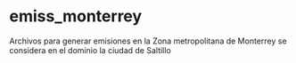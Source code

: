 # emiss_monterrey
 Archivos para generar emisiones en  la Zona metropolitana de Monterrey
 se considera en el dominio la ciudad de Saltillo

